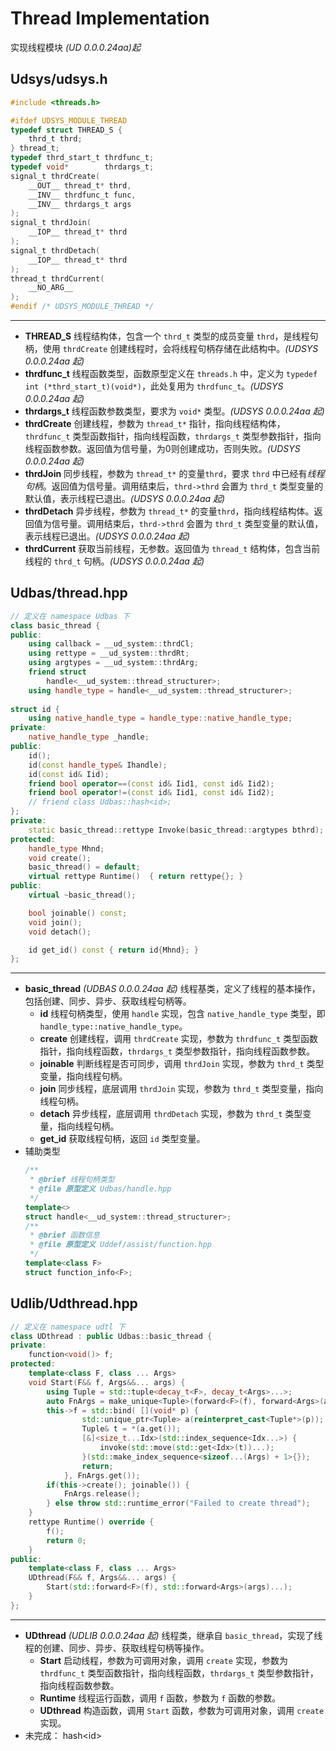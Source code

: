 # Thread Implementation
实现线程模块
*(UD 0.0.0.24aa)起*

## Udsys/udsys.h 
``` c
#include <threads.h>

#ifdef UDSYS_MODULE_THREAD
typedef struct THREAD_S {
    thrd_t thrd;
} thread_t;
typedef thrd_start_t thrdfunc_t;
typedef void*        thrdargs_t;
signal_t thrdCreate(
    __OUT__ thread_t* thrd,
    __INV__ thrdfunc_t func,
    __INV__ thrdargs_t args
);
signal_t thrdJoin(
    __IOP__ thread_t* thrd
);
signal_t thrdDetach(
    __IOP__ thread_t* thrd
);
thread_t thrdCurrent(
    __NO_ARG__ 
);
#endif /* UDSYS_MODULE_THREAD */
```
---
+ **THREAD_S** 
    线程结构体，包含一个 `thrd_t` 类型的成员变量 `thrd`，是线程句柄，使用 `thrdCreate` 创建线程时，会将线程句柄存储在此结构中。*(UDSYS 0.0.0.24aa 起)*
+ **thrdfunc_t**
    线程函数类型，函数原型定义在 `threads.h` 中，定义为 `typedef int (*thrd_start_t)(void*)`，此处复用为 `thrdfunc_t`。*(UDSYS 0.0.0.24aa 起)*
+ **thrdargs_t**
    线程函数参数类型，要求为 `void*` 类型。*(UDSYS 0.0.0.24aa 起)*
+ **thrdCreate**
    创建线程，参数为 `thread_t*` 指针，指向线程结构体，`thrdfunc_t` 类型函数指针，指向线程函数，`thrdargs_t` 类型参数指针，指向线程函数参数。返回值为信号量，为0则创建成功，否则失败。*(UDSYS 0.0.0.24aa 起)*
+ **thrdJoin**
    同步线程，参数为 `thread_t*` 的变量`thrd`，要求 `thrd` 中已经有*线程句柄*。返回值为信号量。调用结束后，`thrd->thrd` 会置为 `thrd_t` 类型变量的默认值，表示线程已退出。*(UDSYS 0.0.0.24aa 起)*
+ **thrdDetach** 
    异步线程，参数为 `thread_t*` 的变量`thrd`，指向线程结构体。返回值为信号量。调用结束后，`thrd->thrd` 会置为 `thrd_t` 类型变量的默认值，表示线程已退出。*(UDSYS 0.0.0.24aa 起)*
+ **thrdCurrent**
    获取当前线程，无参数。返回值为 `thread_t` 结构体，包含当前线程的 `thrd_t` 句柄。*(UDSYS 0.0.0.24aa 起)*

## Udbas/thread.hpp
``` c++
// 定义在 namespace Udbas 下
class basic_thread {
public:
    using callback = __ud_system::thrdCl;
    using rettype = __ud_system::thrdRt;
    using argtypes = __ud_system::thrdArg;
    friend struct 
        handle<__ud_system::thread_structurer>;
    using handle_type = handle<__ud_system::thread_structurer>;
    
struct id {
    using native_handle_type = handle_type::native_handle_type;
private:
    native_handle_type _handle;
public:
    id();
    id(const handle_type& Ihandle);
    id(const id& Iid);
    friend bool operator==(const id& Iid1, const id& Iid2);
    friend bool operator!=(const id& Iid1, const id& Iid2);
    // friend class Udbas::hash<id>;
};
private:
    static basic_thread::rettype Invoke(basic_thread::argtypes bthrd);
protected:
    handle_type Mhnd;
    void create();
    basic_thread() = default;
    virtual rettype Runtime()  { return rettype{}; }
public:
    virtual ~basic_thread();

    bool joinable() const;
    void join();
    void detach();

    id get_id() const { return id{Mhnd}; }
};
```
---
+ **basic_thread** *(UDBAS 0.0.0.24aa 起)*
    线程基类，定义了线程的基本操作，包括创建、同步、异步、获取线程句柄等。
    + **id**
        线程句柄类型，使用 `handle` 实现，包含 `native_handle_type` 类型，即 `handle_type::native_handle_type`。
    + **create**
        创建线程，调用 `thrdCreate` 实现，参数为 `thrdfunc_t` 类型函数指针，指向线程函数，`thrdargs_t` 类型参数指针，指向线程函数参数。
    + **joinable**
        判断线程是否可同步，调用 `thrdJoin` 实现，参数为 `thrd_t` 类型变量，指向线程句柄。
    + **join**
        同步线程，底层调用 `thrdJoin` 实现，参数为 `thrd_t` 类型变量，指向线程句柄。
    + **detach**
        异步线程，底层调用 `thrdDetach` 实现，参数为 `thrd_t` 类型变量，指向线程句柄。
    + **get_id**
        获取线程句柄，返回 `id` 类型变量。
+ 辅助类型
    ``` C++
    /**
     * @brief 线程句柄类型
     * @file 原型定义 Udbas/handle.hpp
     */
    template<>
    struct handle<__ud_system::thread_structurer>;
    /**
     * @brief 函数信息
     * @file 原型定义 Uddef/assist/function.hpp
     */
    template<class F>
    struct function_info<F>;
    ```

## Udlib/Udthread.hpp
``` C++
// 定义在 namespace udtl 下
class UDthread : public Udbas::basic_thread {
private:
    function<void()> f;
protected:
    template<class F, class ... Args>
    void Start(F&& f, Args&&... args) {
        using Tuple = std::tuple<decay_t<F>, decay_t<Args>...>;
        auto FnArgs = make_unique<Tuple>(forward<F>(f), forward<Args>(args)...);
        this->f = std::bind( [](void* p) {
                std::unique_ptr<Tuple> a(reinterpret_cast<Tuple*>(p));
                Tuple& t = *(a.get());
                [&]<size_t...Idx>(std::index_sequence<Idx...>) {
                    invoke(std::move(std::get<Idx>(t))...);
                }(std::make_index_sequence<sizeof...(Args) + 1>{});
                return;
            }, FnArgs.get());
        if(this->create(); joinable()) {
            FnArgs.release();
        } else throw std::runtime_error("Failed to create thread");
    }
    rettype Runtime() override {
        f();
        return 0;
    }
public:
    template<class F, class ... Args>
    UDthread(F&& f, Args&&... args) {
        Start(std::forward<F>(f), std::forward<Args>(args)...);
    }
};
```
---
+ **UDthread** *(UDLIB 0.0.0.24aa 起)*
    线程类，继承自 `basic_thread`，实现了线程的创建、同步、异步、获取线程句柄等操作。
    + **Start**
        启动线程，参数为可调用对象，调用 `create` 实现，参数为 `thrdfunc_t` 类型函数指针，指向线程函数，`thrdargs_t` 类型参数指针，指向线程函数参数。
    + **Runtime**
        线程运行函数，调用 `f` 函数，参数为 `f` 函数的参数。
    + **UDthread**
        构造函数，调用 `Start` 函数，参数为可调用对象，调用 `create` 实现。
+ 未完成：
    hash\<id\>
